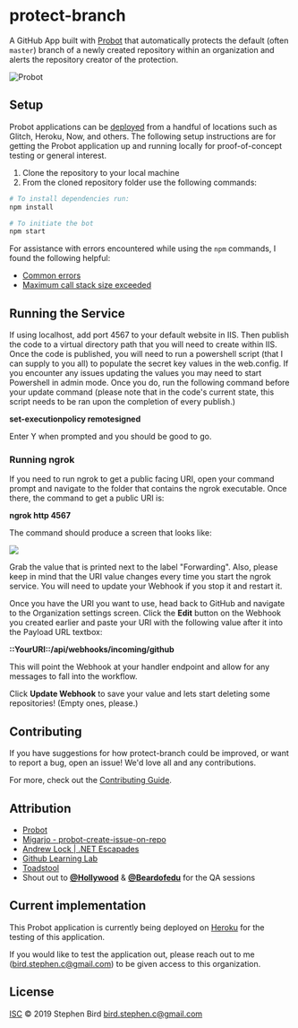 # protect-branch

 A GitHub App built with [Probot](https://github.com/probot/probot) that automatically protects the default (often `master`) branch of a newly created repository within an organization and alerts the repository creator of the protection. 

![Probot](https://avatars1.githubusercontent.com/u/26350515?s=280&v=4)

## Setup

Probot applications can be [deployed](https://probot.github.io/docs/deployment/) from a handful of locations such as Glitch, Heroku, Now, and others. The following setup instructions are for getting the Probot application up and running locally for proof-of-concept testing or general interest.

1. Clone the repository to your local machine
1. From the cloned repository folder use the following commands:

```sh
# To install dependencies run:
npm install

# To initiate the bot
npm start
```

For assistance with errors encountered while using the `npm` commands, I found the following helpful:

- [Common errors](https://docs.npmjs.com/common-errors)
- [Maximum call stack size exceeded](https://stackoverflow.com/a/51336567)

## Running the Service

If using localhost, add port 4567 to your default website in IIS. Then publish the code to a virtual directory path that you will need to create within IIS. Once the code is published, you will need to run a powershell script (that I can supply to you all) to populate the secret key values in the web.config. If you encounter any issues updating the values you may need to start Powershell in admin mode. Once you do, run the following command before your update command (please note that in the code's current state, this script needs to be ran upon the completion of every publish.)

**set-executionpolicy remotesigned**

Enter Y when prompted and you should be good to go.

### Running ngrok
If you need to run ngrok to get a public facing URI, open your command prompt and navigate to the folder that contains the ngrok executable. Once there, the command to get a public URI is:

**ngrok http 4567**

The command should produce a screen that looks like:

![](http://i.imgur.com/Bt6ADL6.png)

Grab the value that is printed next to the label "Forwarding". Also, please keep in mind that the URI value changes every time you start the ngrok service. You will need to update your Webhook if you stop it and restart it.

Once you have the URI you want to use, head back to GitHub and navigate to the Organization settings screen. Click the **Edit** button on the Webhook you created earlier and paste your URI with the following value after it into the Payload URL textbox:

**::YourURI::/api/webhooks/incoming/github**

This will point the Webhook at your handler endpoint and allow for any messages to fall into the workflow. 

Click **Update Webhook** to save your value and lets start deleting some repositories! (Empty ones, please.)

## Contributing

If you have suggestions for how protect-branch could be improved, or want to report a bug, open an issue! We'd love all and any contributions.

For more, check out the [Contributing Guide](CONTRIBUTING.md).

## Attribution

- [Probot](https://probot.github.io/docs/) 
- [Migarjo - probot-create-issue-on-repo](https://github.com/migarjo/probot-create-issue-on-repo-creation)
- [Andrew Lock | .NET Escapades](https://andrewlock.net/creating-my-first-github-app-with-probot-part-1-create-probot-app/)
- [Github Learning Lab](https://lab.github.com/githubtraining/getting-started-with-github-apps)
- [Toadstool](https://github.com/Hollywood/toadstool)
- Shout out to [**@Hollywood**](www.github.com/hollywood) & [**@Beardofedu**](www.github.com/beardofedu) for the QA sessions

## Current implementation

This Probot application is currently being deployed on [Heroku](https://www.heroku.com/) for the testing of this application. 

If you would like to test the application out, please reach out to me (bird.stephen.c@gmail.com) to be given access to this organization. 

## License

[ISC](LICENSE) © 2019 Stephen Bird <bird.stephen.c@gmail.com>

